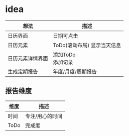 # idea

| 想法 | 描述 |
| --- | --- |
| 日历界面 | 日期可点击 |
| 日历元素 | ToDo(滚动布局) 显示当天信息 |
| 日历元素详情界面 | 添加ToDo<br> 添加记录|
| 生成定期报告 | 年度/月度/周期报告 |

## 报告维度

| 维度 | 描述 |
| --- | --- |
| 时间 | 专注/用心的时间 |
| ToDo | 完成度 |